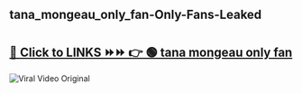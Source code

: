 
 ## tana_mongeau_only_fan-Only-Fans-Leaked

# <h2><a href="https://clipsfans.com/tana_mongeau_only_fan&ref=git">🔗 Click to LINKS ⏩⏩ 👉 🟢 tana mongeau only fan </a></h2>

<a href="https://clipsfans.com/tana_mongeau_only_fan&ref=git" rel="nofollow" data-target="animated-image.originalLink"><img src="https://i.ibb.co.com/xMMVF88/686577567.gif" alt="Viral Video Original" style="max-width: 100%; display: inline-block;" data-target="animated-image.originalImage"></a>
